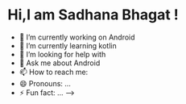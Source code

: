 <h1> Hi,I am Sadhana Bhagat !</h1>

- 🔭 I’m currently working on Android
- 🌱 I’m currently learning kotlin
- 🤔 I’m looking for help with 
- 💬 Ask me about Android 
- 📫 How to reach me: 
- 😄 Pronouns: ...
- ⚡ Fun fact: ...
-->
